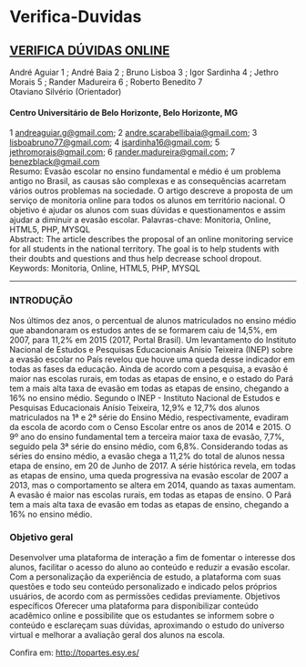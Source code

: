 # Verifica-Duvidas
## [VERIFICA DÚVIDAS ONLINE](http://topartes.esy.es/)
André Aguiar 1 ; André Baia 2 ; Bruno Lisboa 3 ; Igor Sardinha 4 ; Jethro Morais 5 ;
Rander Madureira 6 ; Roberto Benedito 7<br/>
Otaviano Silvério (Orientador)
#### Centro Universitário de Belo Horizonte, Belo Horizonte, MG
1 andreaguiar.g@gmail.com; 2 andre.scarabellibaia@gmail.com; 3 lisboabruno77@gmail.com;
4 isardinha16@gmail.com; 5 jethromorais@gmail.com; 6 rander.madureira@gmail.com;
7 benezblack@gmail.com<br />
Resumo: Evasão escolar no ensino fundamental e médio é um problema antigo no Brasil, as causas são
complexas e as consequências acarretam vários outros problemas na sociedade. O artigo descreve a
proposta de um serviço de monitoria online para todos os alunos em território nacional. O objetivo é
ajudar os alunos com suas dúvidas e questionamentos e assim ajudar a diminuir a evasão escolar.
Palavras-chave: Monitoria, Online, HTML5, PHP, MYSQL<br />
Abstract: The article describes the proposal of an online monitoring service for all students in the national
territory. The goal is to help students with their doubts and questions and thus help decrease school
dropout.<br />
Keywords: Monitoria, Online, HTML5, PHP, MYSQL
____________________________________________________________________________
### INTRODUÇÃO
Nos últimos dez anos, o percentual de alunos
matriculados no ensino médio que abandonaram
os estudos antes de se formarem caiu de 14,5%,
em 2007, para 11,2% em 2015 (2017, Portal
Brasil). Um levantamento do Instituto Nacional de
Estudos e Pesquisas Educacionais Anísio
Teixeira (INEP) sobre a evasão escolar no País
revelou que houve uma queda desse indicador
em todas as fases da educação. Ainda de acordo
com a pesquisa, a evasão é maior nas escolas
rurais, em todas as etapas de ensino, e o estado
do Pará tem a mais alta taxa de evasão em todas
as etapas de ensino, chegando a 16% no ensino
médio.
Segundo o INEP - Instituto Nacional de Estudos e
Pesquisas Educacionais Anísio Teixeira, 12,9% e
12,7% dos alunos matriculados na 1ª e 2ª série do
Ensino Médio, respectivamente, evadiram da escola
de acordo com o Censo Escolar entre os anos de
2014 e 2015. O 9º ano do ensino fundamental tem
a terceira maior taxa de evasão, 7,7%, seguido pela
3ª série do ensino médio, com 6,8%. Considerando
todas as séries do ensino médio, a evasão chega a
11,2% do total de alunos nessa etapa de ensino,
em 20 de Junho de 2017.
A série histórica revela, em todas as etapas de
ensino, uma queda progressiva na evasão escolar
de 2007 a 2013, mas o comportamento se altera
em 2014, quando as taxas aumentam. A evasão é
maior nas escolas rurais, em todas as etapas de
ensino. O Pará tem a mais alta taxa de evasão em
todas as etapas de ensino, chegando a 16% no
ensino médio.

### Objetivo geral
Desenvolver uma plataforma de interação a fim
de fomentar o interesse dos alunos, facilitar o
acesso do aluno ao conteúdo e reduzir a evasão
escolar. Com a personalização da experiência de
estudo, a plataforma com suas questões e todo
seu conteúdo personalizado e indicado pelos
próprios usuários, de acordo com as permissões
cedidas previamente.
Objetivos específicos
Oferecer uma plataforma para disponibilizar
conteúdo acadêmico online e possibilite que os
estudantes se informem sobre o conteúdo e
esclareçam suas dúvidas, aproximando o estudo
do universo virtual e melhorar a avaliação geral
dos alunos na escola.

Confira em: http://topartes.esy.es/
